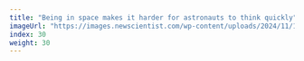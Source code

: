 ```yaml
---
title: "Being in space makes it harder for astronauts to think quickly"
imageUrl: "https://images.newscientist.com/wp-content/uploads/2024/11/19164945/SEI_230183574.jpg?width=788"
index: 30
weight: 30
---
```

